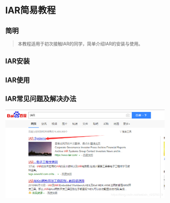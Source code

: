 # IAR简易教程

## 简明
>本教程适用于初次接触IAR的同学，简单介绍IAR的安装与使用。

## IAR安装

## IAR使用

## IAR常见问题及解决办法

![标签](https://github.com/LQ-005/ALL/blob/master/IAR%E7%AE%80%E6%98%93%E6%95%99%E7%A8%8B/picture/1.png "区块链")
